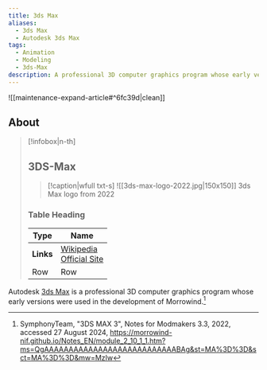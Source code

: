 ```yaml
---
title: 3ds Max
aliases:
  - 3ds Max
  - Autodesk 3ds Max
tags:
  - Animation
  - Modeling
  - 3ds-Max
description: A professional 3D computer graphics program whose early versions were used in the development of Morrowind.
---
```


![[maintenance-expand-article#^6fc39d|clean]]

## About

> [!infobox|n-th]
> 
> ## 3DS-Max
> 
> > [!caption|wfull txt-s]
> > ![[3ds-max-logo-2022.jpg|150x150]]
> > 3ds Max logo from 2022
> 
> ### Table Heading
> 
> | Type | Name |
> | --- | --- |
> | **Links** | [Wikipedia](https://en.m.wikipedia.org/wiki/Autodesk_3ds_Max)<br>[Official Site](https://www.autodesk.com) |
> | Row | Row |

Autodesk [3ds Max](https://www.autodesk.com/products/3ds-max/overview?term=1-YEAR&tab=subscription&plc=3DSMAX) is a professional 3D computer graphics program whose early versions were used in the development of Morrowind.[^1]

[^1]: SymphonyTeam, "3DS MAX 3", Notes for Modmakers 3.3, 2022, accessed 27 August 2024, https://morrowind-nif.github.io/Notes_EN/module_2_10_1_1.htm?ms=QgAAAAAAAAAAAAAAAAAAAAAAAAAAABAg&st=MA%3D%3D&sct=MA%3D%3D&mw=MzIw